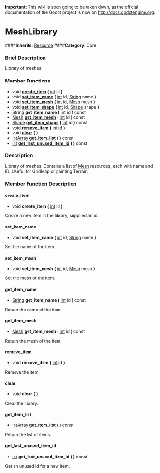 **Important:** This wiki is soon going to be taken down, as the official documentation of the Godot project is now on http://docs.godotengine.org.

#  MeshLibrary  
####**Inherits:** [Resource](class_resource)
####**Category:** Core

###  Brief Description  
Library of meshes.

###  Member Functions 
  * void  **[create&#95;item](#create_item)**  **(** [int](class_int) id  **)**
  * void  **[set&#95;item&#95;name](#set_item_name)**  **(** [int](class_int) id, [String](class_string) name  **)**
  * void  **[set&#95;item&#95;mesh](#set_item_mesh)**  **(** [int](class_int) id, [Mesh](class_mesh) mesh  **)**
  * void  **[set&#95;item&#95;shape](#set_item_shape)**  **(** [int](class_int) id, [Shape](class_shape) shape  **)**
  * [String](class_string)  **[get&#95;item&#95;name](#get_item_name)**  **(** [int](class_int) id  **)** const
  * [Mesh](class_mesh)  **[get&#95;item&#95;mesh](#get_item_mesh)**  **(** [int](class_int) id  **)** const
  * [Shape](class_shape)  **[get&#95;item&#95;shape](#get_item_shape)**  **(** [int](class_int) id  **)** const
  * void  **[remove&#95;item](#remove_item)**  **(** [int](class_int) id  **)**
  * void  **[clear](#clear)**  **(** **)**
  * [IntArray](class_intarray)  **[get&#95;item&#95;list](#get_item_list)**  **(** **)** const
  * [int](class_int)  **[get&#95;last&#95;unused&#95;item&#95;id](#get_last_unused_item_id)**  **(** **)** const

###  Description  
Library of meshes. Contains a list of [Mesh](class_mesh) resources, each with name and ID. Useful for GridMap or painting Terrain.

###  Member Function Description  

#### <a name="create_item">create_item</a>
  * void  **create&#95;item**  **(** [int](class_int) id  **)**

Create a new item in the library, supplied an id.

#### <a name="set_item_name">set_item_name</a>
  * void  **set&#95;item&#95;name**  **(** [int](class_int) id, [String](class_string) name  **)**

Set the name of the item.

#### <a name="set_item_mesh">set_item_mesh</a>
  * void  **set&#95;item&#95;mesh**  **(** [int](class_int) id, [Mesh](class_mesh) mesh  **)**

Set the mesh of the item.

#### <a name="get_item_name">get_item_name</a>
  * [String](class_string)  **get&#95;item&#95;name**  **(** [int](class_int) id  **)** const

Return the name of the item.

#### <a name="get_item_mesh">get_item_mesh</a>
  * [Mesh](class_mesh)  **get&#95;item&#95;mesh**  **(** [int](class_int) id  **)** const

Return the mesh of the item.

#### <a name="remove_item">remove_item</a>
  * void  **remove&#95;item**  **(** [int](class_int) id  **)**

Remove the item.

#### <a name="clear">clear</a>
  * void  **clear**  **(** **)**

Clear the library.

#### <a name="get_item_list">get_item_list</a>
  * [IntArray](class_intarray)  **get&#95;item&#95;list**  **(** **)** const

Return the list of items.

#### <a name="get_last_unused_item_id">get_last_unused_item_id</a>
  * [int](class_int)  **get&#95;last&#95;unused&#95;item&#95;id**  **(** **)** const

Get an unused id for a new item.
